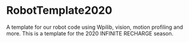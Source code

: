 # RobotTemplate2020
A template for our robot code using Wpilib, vision, motion profiling and more. This is a template for the 2020 INFINITE RECHARGE season.  
